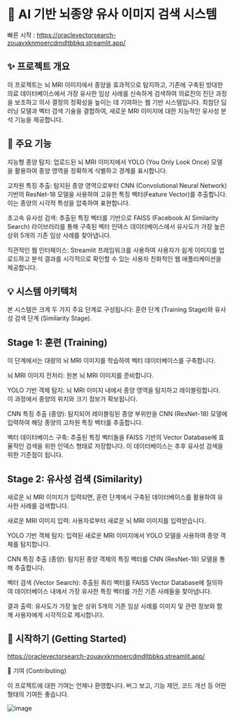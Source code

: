 # 🧠 AI 기반 뇌종양 유사 이미지 검색 시스템

빠른 시작 : https://oraclevectorsearch-zouavxknmoercdmdltbbkq.streamlit.app/

## ✨ 프로젝트 개요

 이 프로젝트는 뇌 MRI 이미지에서 종양을 효과적으로 탐지하고, 기존에 구축된 방대한 의료 데이터베이스에서 가장 유사한 임상 사례를 신속하게 검색하여 의료진의 진단 과정을 보조하고 의사 결정의 정확성을 높이는 데 기여하는 웹 기반 시스템입니다. 최첨단 딥러닝 모델과 벡터 검색 기술을 결합하여, 새로운 MRI 이미지에 대한 지능적인 유사성 분석 기능을 제공합니다.

## 🚀 주요 기능

지능형 종양 탐지: 업로드된 뇌 MRI 이미지에서 YOLO (You Only Look Once) 모델을 활용하여 종양 영역을 정확하게 식별하고 경계를 표시합니다.

고차원 특징 추출: 탐지된 종양 영역으로부터 CNN (Convolutional Neural Network) 기반의 ResNet-18 모델을 사용하여 고유한 특징 벡터(Feature Vector)를 추출합니다. 이는 종양의 시각적 특성을 압축하여 표현합니다.

초고속 유사성 검색: 추출된 특징 벡터를 기반으로 FAISS (Facebook AI Similarity Search) 라이브러리를 통해 구축된 벡터 인덱스 데이터베이스에서 유사도가 가장 높은 상위 5개의 기존 임상 사례를 찾아냅니다.

직관적인 웹 인터페이스: Streamlit 프레임워크를 사용하여 사용자가 쉽게 이미지를 업로드하고 분석 결과를 시각적으로 확인할 수 있는 사용자 친화적인 웹 애플리케이션을 제공합니다.

## 💡 시스템 아키텍처

본 시스템은 크게 두 가지 주요 단계로 구성됩니다: 훈련 단계 (Training Stage)와 유사성 검색 단계 (Similarity Stage).

## Stage 1: 훈련 (Training)
이 단계에서는 대량의 뇌 MRI 이미지를 학습하여 벡터 데이터베이스를 구축합니다.

뇌 MRI 이미지 전처리: 원본 뇌 MRI 이미지를 준비합니다.

YOLO 기반 객체 탐지: 뇌 MRI 이미지 내에서 종양 영역을 탐지하고 레이블링합니다. 이 과정에서 종양의 위치와 크기 정보가 확보됩니다.

CNN 특징 추출 (종양): 탐지되어 레이블링된 종양 부위만을 CNN (ResNet-18) 모델에 입력하여 해당 종양의 고차원 특징 벡터를 추출합니다.

벡터 데이터베이스 구축: 추출된 특징 벡터들을 FAISS 기반의 Vector Database에 효율적인 검색을 위한 인덱스 형태로 저장합니다. 이 데이터베이스는 추후 유사성 검색을 위한 기준점이 됩니다.

## Stage 2: 유사성 검색 (Similarity)

새로운 뇌 MRI 이미지가 입력되면, 훈련 단계에서 구축된 데이터베이스를 활용하여 유사한 사례를 검색합니다.

새로운 MRI 이미지 입력: 사용자로부터 새로운 뇌 MRI 이미지를 입력받습니다.

YOLO 기반 객체 탐지: 입력된 새로운 MRI 이미지에서 YOLO 모델을 사용하여 종양 객체를 탐지합니다.

CNN 특징 추출 (종양): 탐지된 종양 객체의 특징 벡터를 CNN (ResNet-18) 모델을 통해 추출합니다.

벡터 검색 (Vector Search): 추출된 쿼리 벡터를 FAISS Vector Database에 질의하여 데이터베이스 내에서 가장 유사한 특징 벡터를 가진 기존 사례들을 찾아냅니다.

결과 출력: 유사도가 가장 높은 상위 5개의 기존 임상 사례를 이미지 및 관련 정보와 함께 사용자에게 시각적으로 제시합니다.

## 🏁 시작하기 (Getting Started)

https://oraclevectorsearch-zouavxknmoercdmdltbbkq.streamlit.app/

🤝 기여 (Contributing)

이 프로젝트에 대한 기여는 언제나 환영합니다. 버그 보고, 기능 제안, 코드 개선 등 어떤 형태의 기여든 좋습니다.

![image](https://github.com/user-attachments/assets/92df5bef-f852-43ac-bfca-65c59340cb4b)
